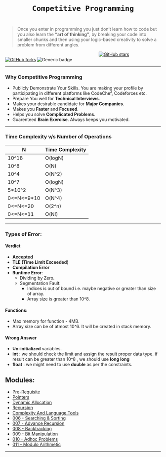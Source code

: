 <code>
  <h1 align="center">Competitive Programming</h1>
</code>

>   Once you enter in programming you just don’t learn how to code but you also learn the **“art of thinking”**, by breaking your code into smaller chunks and then using your logic-based creativity to solve a problem from different angles.

&nbsp;&nbsp;&nbsp;&nbsp;&nbsp;&nbsp;&nbsp;&nbsp;&nbsp;&nbsp;&nbsp;&nbsp;&nbsp;&nbsp;&nbsp;&nbsp;&nbsp;&nbsp;&nbsp;&nbsp;&nbsp;&nbsp;&nbsp;&nbsp;&nbsp;&nbsp;&nbsp;&nbsp;&nbsp;&nbsp;&nbsp;&nbsp;&nbsp;&nbsp;&nbsp;&nbsp;&nbsp;&nbsp;&nbsp;&nbsp;&nbsp;&nbsp;&nbsp;&nbsp;&nbsp;&nbsp;&nbsp;&nbsp;&nbsp;&nbsp;&nbsp;&nbsp;&nbsp;&nbsp;&nbsp;&nbsp;&nbsp;&nbsp;&nbsp;&nbsp;&nbsp;&nbsp;&nbsp;&nbsp;&nbsp;&nbsp;&nbsp;&nbsp;&nbsp;&nbsp;&nbsp;&nbsp;&nbsp;&nbsp;&nbsp;&nbsp;
[![GitHub stars](https://img.shields.io/github/stars/coding-ninja-dsa-competitive-package/codig-ninja-dsa-learning?style=for-the-badge&logo=github)](https://github.com/coding-ninja-dsa-competitive-package/stargazers) 
[![GitHub forks](https://img.shields.io/github/forks/coding-ninja-dsa-competitive-package/codig-ninja-dsa-learning?style=for-the-badge&label=Fork&maxAge=2592000&logo=github)](https://github.com/coding-ninja-dsa-competitive-package/network)
![Generic badge](https://img.shields.io/badge/language-c%2B%2B-yellowgreen?style=for-the-badge)

---

### Why Competitive Programming

-   Publicly Demonstrate Your Skills. You are making your profile by participating in different platforms like CodeChef, Codeforces etc.
-   Prepare You well for **Technical Interviews**.
-   Makes your desirable candidate for **Major Companies**.
-   Makes you **Faster** and **Focused**.
-   Helps you solve **Complicated Problems**.
-   Guarenteed **Brain Exercise**. Always keeps you motivated.

---

### Time Complexity v/s Number of Operations 
>
|    N        |       Time Complexity|
| ----------  | -------------------- |
| 10^18       |       O(logN)        |
| 10^8        |       O(N)           |
| 10^4        |       O(N^2)         |
| 10^7        |       O(logN)        |
| 5*10^2      |       O(N^3)         |
| 0<=N<=9*10  |       O(N^4)         |
| 0<=N<=20    |       O(2^n)         |
| 0<=N<=11    |       O(N!)          |

---

### Types of Error:

#### **Verdict**
-   **Accepted**
-   **TLE (Time Limit Exceeded)**
-   **Compilation Error**
-   **Runtime Error**:
    -   Dividing by Zero.
    -   Segmentation Fault:
        -   Indices is out of bound i.e. maybe negative or greater than size of array.
        -   Array size is greater than 10^8.
#### **Functions**:
-   Max memory for function - 4MB.
-   Array size can be of atmost 10^6. It will be created in stack memory.
#### **Wrong Answer**
-   **Un-initialized** variables.
-   **int** : we should check the limit and assign the result proper data type. if result can be greater than 10^8 , we should use **long long**
-   **float** : we might need to use **double** as per the constraints.

## Modules:

-   [Pre-Requisite](./modules/001-prerequisite)<br>
-   [Pointers](./modules/002-pointers)<br>
-   [Dynamic Allocation](./modules/003-dynamic-allocation)<br>
-   [Recursion](./modules/004-recursion)<br>
-   [Complexity And Language Tools](./modules/005-Complexity-And-Language-Tools)<br>
-   [006 - Searching & Sorting](./modules/006-searching-sorting)<br>
-   [007 - Advance Recursion](./modules/007-Advance-Recursion)<br>
-   [008 - Backtracking](./modules/008-Backtracking)<br>
-   [009 - Bit Manipulation](./modules/009-Bit-Manipulation)<br>
-   [010 - Adhoc Problems](./modules/010-Adhoc-Problems)<br>
-   [011 - Modulo Arithmetic](./modules/011-Modulo-Arithmetic)<br>

---
